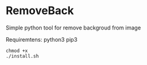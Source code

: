 # RemoveBack
Simple python tool for remove backgroud from image

Requiremtens:
python3
pip3

```
chmod +x
./install.sh
```